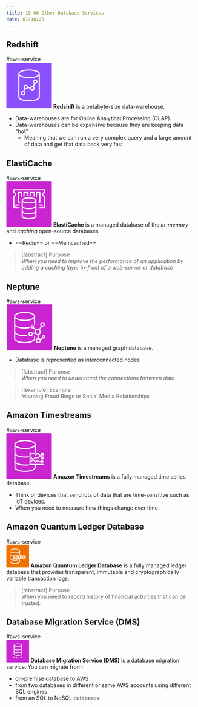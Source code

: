 ```yaml
---
title: 10-06 Other Database Services
date: 07/10/23
---
```


## Redshift

\#aws-service   
![35](images/icons/Redshift_Icon.png) **Redshift** is a petabyte-size data-warehouse. 

* Data-warehouses are for Online Analytical Processing (OLAP).
* Data-warehouses can be expensive because they are keeping data "hot"
  * Meaning that we can run a very complex query and a large amount of data and get that data back very fast

## ElastiCache

\#aws-service   
![35](images/icons/ElastiCache_Icon.png)  **ElastiCache** is a managed database of the *in-memory* and *caching* open-source databases

* ==Redis== or ==Memcached==

 > 
 > \[!abstract\] Purpose  
 > *When you need to improve the performance of an application by adding a caching layer in-front of a web-server or database*

## Neptune

\#aws-service   
![35](/images/icons/Neptune_Icon.png) **Neptune** is a managed graph database. 

* Database is represented as interconnected nodes

 > 
 > \[!abstract\] Purpose  
 > *When you need to understand the connections between data*

 > 
 > \[!example\]  Example  
 > Mapping Fraud Rings or Social Media Relationships

## Amazon Timestreams

\#aws-service   
![35](images/icons/Timestream_Icon.png) **Amazon Timestreams** is a fully managed time series database. 

* Think of devices that send lots of data that are time-sensitive such as IoT devices.
* When you need to measure how things change over time. 

## Amazon Quantum Ledger Database

\#aws-service   
![35](images/icons/Quantum_Ledger_Database_Icon.png)  **Amazon Quantum Ledger Database** is a fully managed ledger database that provides transparent, immutable and cryptographically variable transaction logs.

 > 
 > \[!abstract\] Purpose  
 > When you need to record history of financial activities that can be trusted.

## Database Migration Service (DMS)

\#aws-service   
![35](images/icons/Database_Migration_Service.png) **Database Migration Service (DMS)** is a database migration service. You can migrate from:

* on-premise database to AWS
* from two databases in different or same AWS accounts using different SQL engines
* from an SQL to NoSQL databases
